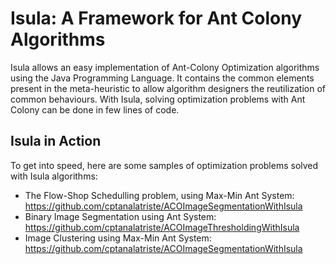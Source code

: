 # Isula: A Framework for Ant Colony Algorithms

Isula allows an easy implementation of Ant-Colony Optimization algorithms using the Java Programming Language. It contains the common elements present in the meta-heuristic to allow algorithm designers the reutilization of common behaviours. With Isula, solving optimization problems with Ant Colony can be done in few lines of code.

Isula in Action
---------------
To get into speed, here are some samples of optimization problems solved with Isula algorithms:
* The Flow-Shop Schedulling problem, using Max-Min Ant System: https://github.com/cptanalatriste/ACOImageSegmentationWithIsula
* Binary Image Segmentation using Ant System: https://github.com/cptanalatriste/ACOImageThresholdingWithIsula
* Image Clustering using Max-Min Ant System: https://github.com/cptanalatriste/ACOImageSegmentationWithIsula

